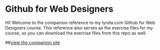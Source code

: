 Github for Web Designers
========================

Hi! Welcome to the companion reference to my lynda.com Github for Web Designers course. This reference also serves as the exercise files for my course, so you can download the exercise files from this repo as well.

##[view the companion site](http://cathalonia.github.io/-github-for-webdesigners)
